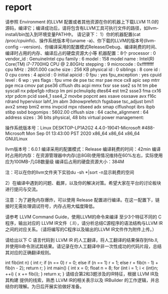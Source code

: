 # report

请参照 Environment 的LLVM 配置或者其他资源在你的机器上下载LLVM 11.0的源码，编译它；编译成功后，请将包含有LLVM工具可执行文件的路径，如llvm-install/bin加入到环境变量PATH中。
请记录下：
1）你的机器配置(cat /proc/cpuinfo)、操作系统版本号(uname -a)、你下载的LLVM的版本号(llvm-config --version)、你编译采用的配置模式Release/Debug、编译耗费的时间、编译时占用的内存、编译后占的硬盘资源大小等
机器配置：8个
processor       : 0
vendor_id       : GenuineIntel
cpu family      : 6
model           : 158
model name      : Intel(R) Core(TM) i7-7700HQ CPU @ 2.80GHz
stepping        : 9
microcode       : 0xffffffff
cpu MHz         : 2801.000
cache size      : 256 KB
physical id     : 0
siblings        : 8
core id         : 0
cpu cores       : 4
apicid          : 0
initial apicid  : 0
fpu             : yes
fpu_exception   : yes
cpuid level     : 6
wp              : yes
flags           : fpu vme de pse tsc msr pae mce cx8 apic sep mtrr pge mca cmov pat pse36 clflush dts acpi mmx fxsr sse sse2 ss ht tm pbe syscall nx pdpe1gb rdtscp lm pni pclmulqdq dtes64 est tm2 ssse3 fma cx16 xtpr pdcm pcid sse4_1 sse4_2 movbe popcnt aes xsave osxsave avx f16c rdrand hypervisor lahf_lm abm 3dnowprefetch fsgsbase tsc_adjust bmi1 avx2 smep bmi2 erms invpcid mpx rdseed adx smap clflushopt ibrs ibpb stibp ssbd
bogomips        : 5602.00
clflush size    : 64
cache_alignment : 64
address sizes   : 36 bits physical, 48 bits virtual
power management:

操作系统版本号：Linux DESKTOP-LP1A2G2 4.4.0-19041-Microsoft #488-Microsoft Mon Sep 01 13:43:00 PST 2020 x86_64 x86_64 x86_64 GNU/Linux

llvm版本号：6.0.1
编译采用的配置模式：Release
编译耗费的时间：42min
编译时占用的内存：在资源管理器中内存(总8GB)使用情况维持在60%左右，实际使用应为100MB-几GB数量级
编译后占用的硬盘资源大小：384M


注：可以在你的llvm文件夹下实验du -sh *|sort -n显示耗费的空间

2）在编译中遇到的问题、截屏，以及你的解决对策。希望大家在平台的讨论板块进行提问与交流。

注意：为了避免内存爆炸，可以使用 Release 配置进行编译。在这一配置下，链接时无需处理调试符号，内存占用大幅度降低。

请参考 LLVM Command Guide，使用LLVM的命令来编译
至少3个特征不同的 C程序，输出对应的 LLVM IR文件（.ll），请分析总结C源程序的语法结构与LLVM IR之间的对应关系。（请将编写的C程序以及输出的LLVM IR文件作为附件上传。）

请给出以下 C 语言代码到 LLVM IR 的人工翻译，将人工翻译的结果保存到fib.ll, 并使用lli命令测试其结果。请记录在你人工翻译中非一次性成功的代码片段，总结其对应的正确翻译规则。

int fib(int n) {
  int r;
  if (n == 0)
    r = 0;
  else if (n == 1)
    r = 1;
  else
    r = fib(n - 1) + fib(n - 2);
  return r;
}
int main() {
  int x = 0;
  float n = 8;
  for (int i = 1; i < (int)n; ++i) {
    x += fib(i);
  }
  return x;
}
请结合第2和3题涉及的IR特征，根据 LLVM IR及其构建 提供的线索，熟悉 LLVM IR的相关表示以及 IRBuilder 的工作逻辑，并总结你的理解。为日后开展实验做好准备。
